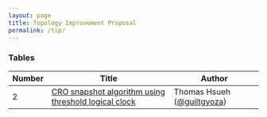 ```yaml
---
layout: page
title: Topology Improvement Proposal
permalink: /tip/
---
```


### Tables

| Number | Title | Author |
| ------ | ----- | ------ |
| 2      | [CRO snapshot algorithm using threshold logical clock](/posts/tip-2) | Thomas Hsueh ([@guiltgyoza](https://github.com/guiltygyoza)) |
